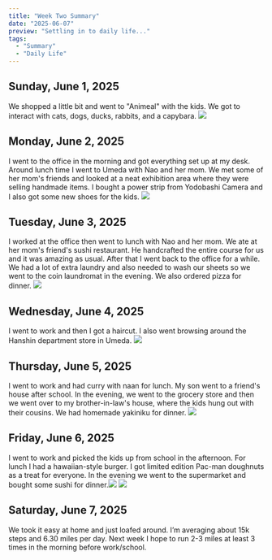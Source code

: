 ```yaml
---
title: "Week Two Summary"
date: "2025-06-07"
preview: "Settling in to daily life..."
tags:
  - "Summary"
  - "Daily Life"
---
```


## Sunday, June 1, 2025
We shopped a little bit and went to "Animeal" with the kids. We got to interact with cats, dogs, ducks, rabbits, and a capybara.
![](Week%20Two%20Summary.mdx/photo-2612_singular_display_fullPicture.jpg)
## Monday, June 2, 2025
I went to the office in the morning and got everything set up at my desk. Around lunch time I went to Umeda with Nao and her mom. We met some of her mom's friends and looked at a neat exhibition area where they were selling handmade items. I bought a power strip from Yodobashi Camera and I also got some new shoes for the kids.
![](Week%20Two%20Summary.mdx/IMG_8997.jpg)
## Tuesday, June 3, 2025
I worked at the office then went to lunch with Nao and her mom. We ate at her mom's friend's sushi restaurant. He handcrafted the entire course for us and it was amazing as usual. After that I went back to the office for a while. We had a lot of extra laundry and also needed to wash our sheets so we went to the coin laundromat in the evening. We also ordered pizza for dinner.
![](Week%20Two%20Summary.mdx/IMG_9070.jpg)
## Wednesday, June 4, 2025
I went to work and then I got a haircut. I also went browsing around the Hanshin department store in Umeda.
![](Week%20Two%20Summary.mdx/IMG_9092.jpg)
## Thursday, June 5, 2025
I went to work and had curry with naan for lunch. My son went to a friend's house after school. In the evening, we went to the grocery store and then we went over to my brother-in-law's house, where the kids hung out with their cousins. We had homemade yakiniku for dinner.
![](Week%20Two%20Summary.mdx/IMG_9128.jpg)
## Friday, June 6, 2025
I went to work and picked the kids up from school in the afternoon. For lunch I had a hawaiian-style burger. I got limited edition Pac-man doughnuts as a treat for everyone. In the evening we went to the supermarket and bought some sushi for dinner.![](Week%20Two%20Summary.mdx/IMG_9149.jpg)
![](Week%20Two%20Summary.mdx/IMG_9144.jpg)
## Saturday, June 7, 2025
We took it easy at home and just loafed around. I’m averaging about 15k steps and 6.30 miles per day. Next week I hope to run 2-3 miles at least 3 times in the morning before work/school.